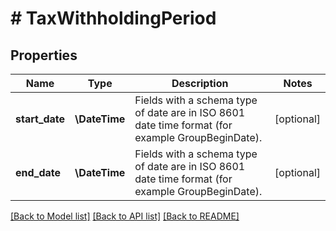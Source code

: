 # # TaxWithholdingPeriod

## Properties

Name | Type | Description | Notes
------------ | ------------- | ------------- | -------------
**start_date** | **\DateTime** | Fields with a schema type of date are in ISO 8601 date time format (for example GroupBeginDate). | [optional]
**end_date** | **\DateTime** | Fields with a schema type of date are in ISO 8601 date time format (for example GroupBeginDate). | [optional]

[[Back to Model list]](../../README.md#models) [[Back to API list]](../../README.md#endpoints) [[Back to README]](../../README.md)
